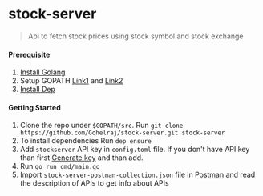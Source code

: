 
# stock-server

> Api to fetch stock prices using stock symbol and stock exchange

#### Prerequisite

1. [Install Golang](https://golang.org/doc/install)
2. Setup GOPATH [Link1](https://golang.org/doc/code.html#GOPATH) and [Link2](https://github.com/golang/go/wiki/GOPATH)
3. [Install Dep](https://github.com/golang/dep)

#### Getting Started

1. Clone the repo under `$GOPATH/src`. Run `git clone https://github.com/Gohelraj/stock-server.git stock-server`
2. To install dependencies Run `dep ensure`
5. Add `stockserver` API key in `config.toml` file. If you don't have API key than first [Generate key](https://www.worldtradingdata.com) and than add.
6. Run `go run cmd/main.go`
7. Import `stock-server-postman-collection.json` file in [Postman](https://www.getpostman.com/download?platform=win64) and read the description of APIs to get info about APIs